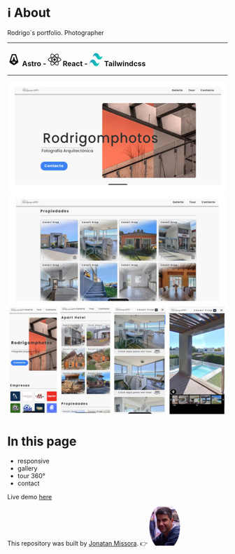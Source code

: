 # ℹ️ About 
Rodrigo´s portfolio. Photographer

****************************

### <img src="/public/astro-icon.svg" alt="astro image" width="30px" height="30px" /> Astro - <img src="/public/react-icon.svg" alt="react image" width="30px" height="30px" /> React - <img src="/public/tailwindcss-icon.svg" alt="tailwindcss image" width="30px" height="30px" /> Tailwindcss

****************************

![alt text](/public/preview-desktop1.webp "preview image repository")
![alt text](/public/preview-desktop2.webp "preview image repository")
![alt text](/public/preview-mobil.webp "preview image repository")

In this page
=============
- responsive
- gallery
- tour 360°
- contact

Live demo [here](https://rodrigomphotos.netlify.app/)

This repository was built by [Jonatan Missora](https://github.com/jonatanjmissora).  👉  <img src="/public/avatar.png" width="70px" height="auto" alt="avatar image"/> 